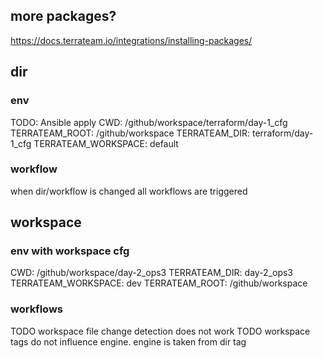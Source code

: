 ## more packages?

https://docs.terrateam.io/integrations/installing-packages/

## dir

### env

TODO: Ansible apply
CWD: /github/workspace/terraform/day-1_cfg
TERRATEAM_ROOT: /github/workspace
TERRATEAM_DIR: terraform/day-1_cfg
TERRATEAM_WORKSPACE: default

### workflow

when dir/workflow is changed all workflows are triggered

## workspace

### env with workspace cfg

CWD: /github/workspace/day-2_ops3
TERRATEAM_DIR: day-2_ops3
TERRATEAM_WORKSPACE: dev
TERRATEAM_ROOT: /github/workspace

### workflows

TODO workspace file change detection does not work
TODO workspace tags do not influence engine. engine is taken from dir tag
